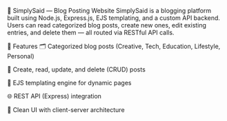 📝 SimplySaid — Blog Posting Website
SimplySaid is a blogging platform built using Node.js, Express.js, EJS templating, and a custom API backend. Users can read categorized blog posts, create new ones, edit existing entries, and delete them — all routed via RESTful API calls.

🚀 Features
🗂 Categorized blog posts (Creative, Tech, Education, Lifestyle, Personal)

📝 Create, read, update, and delete (CRUD) posts

📄 EJS templating engine for dynamic pages

🌐 REST API (Express) integration

🎨 Clean UI with client-server architecture

  
